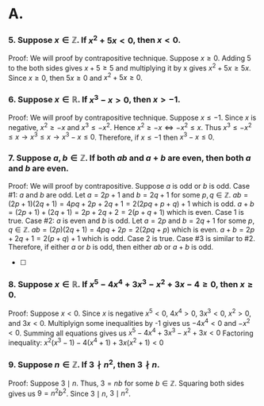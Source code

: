 # A.
### 5. Suppose  $x \in \mathbb{Z}$. If $x^2+5x\lt0$, then $x\lt0$.
Proof:  We will proof by contrapositive technique. Suppose $x\ge0$. Adding 5 to the both sides gives $x+5\ge5$ and multiplying it by x gives $x^2+5x\ge5x$. Since $x\ge0$, then $5x\ge0$ and $x^2+5x\ge0$. 
### 6. Suppose $x \in \mathbb{R}$. If $x^3-x\gt0$, then $x\gt-1$.
Proof: We will proof by contrapositive technique. Suppose $x\le-1$. Since $x$ is negative, $x^2\ge-x$ and $x^3\le-x^2$. Hence $x^2\ge-x\iff-x^2\le x$. Thus $x^3\le-x^2\le x \rightarrow x^3\le x \rightarrow x^3-x\le0$. Therefore, if $x\le-1$ then $x^3-x\le0$.
### 7. Suppose $a,b \in \mathbb{Z}$. If both $ab$ and $a+b$ are even, then both $a$ and $b$ are even.
Proof: We will proof by contrapositive. Suppose $a$ is odd or $b$ is odd. 
Case #1: $a$ and $b$ are odd.
	Let $a=2p+1$ and $b=2q+1$  for some $p,q\in\mathbb{Z}$. 
	$ab=(2p+1)(2q+1)=4pq+2p+2q+1=2(2pq+p+q)+1$ which is odd.
	$a+b=(2p+1)+(2q+1)=2p+2q+2=2(p+q+1)$ which is even.
	Case 1 is true.
Case #2: $a$ is even and $b$ is odd.
	Let $a=2p$ and $b=2q+1$  for some $p,q\in\mathbb{Z}$. 
	$ab=(2p)(2q+1)=4pq+2p=2(2pq+p)$ which is even.
	$a+b=2p+2q+1=2(p+q)+1$ which is odd.
	Case 2 is true.
Case #3 is similar to #2.
Therefore, if either $a$ or $b$ is odd, then either $ab$ or $a+b$ is odd.

 - [ ] 
### 8. Suppose $x\in\mathbb{R}$. If $x^5-4x^4+3x^3-x^2+3x-4\ge0$, then $x\ge0$.
Proof: Suppose $x\lt0$. Since $x$ is negative $x^5<0$, $4x^4>0$, $3x^3<0$, $x^2>0$, and $3x<0$. 
Multiplyign some inequalities by -1 gives us $-4x^4<0$ and $-x^2<0$. Summing all equations gives us $x^5-4x^4+3x^3-x^2+3x<0$ 
Factoring inequality: $x^2(x^3-1)-4(x^4+1)+3x(x^2+1)<0$ 

### 9. Suppose $n\in\mathbb{Z}$. If $3\nmid n^2$, then $3\nmid n$.
Proof: Suppose $3\mid n$. Thus, $3=nb$ for some $b\in\mathbb{Z}$. Squaring both sides gives us $9=n^2 b^2$. Since $3 \mid n$, $3 \mid n^2$.